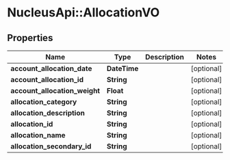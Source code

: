 # NucleusApi::AllocationVO

## Properties
Name | Type | Description | Notes
------------ | ------------- | ------------- | -------------
**account_allocation_date** | **DateTime** |  | [optional] 
**account_allocation_id** | **String** |  | [optional] 
**account_allocation_weight** | **Float** |  | [optional] 
**allocation_category** | **String** |  | [optional] 
**allocation_description** | **String** |  | [optional] 
**allocation_id** | **String** |  | [optional] 
**allocation_name** | **String** |  | [optional] 
**allocation_secondary_id** | **String** |  | [optional] 



